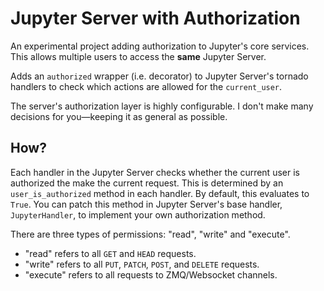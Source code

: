 # Jupyter Server with Authorization

An experimental project adding authorization to Jupyter's core services. This allows multiple users to access the **same** Jupyter Server.

Adds an `authorized` wrapper (i.e. decorator) to Jupyter Server's tornado handlers to check which actions are allowed for the `current_user`.

The server's authorization layer is highly configurable. I don't make many decisions for you—keeping it as general as possible.

## How?

Each handler in the Jupyter Server checks whether the current user is authorized the make the current request. This is determined by an `user_is_authorized` method in each handler. By default, this evaluates to `True`. You can patch this method in Jupyter Server's base handler, `JupyterHandler`, to implement your own authorization method.

There are three types of permissions: "read", "write" and "execute".

* "read" refers to all `GET` and `HEAD` requests.
* "write" refers to all `PUT`, `PATCH`, `POST`, and `DELETE` requests.
* "execute" refers to all requests to ZMQ/Websocket channels.